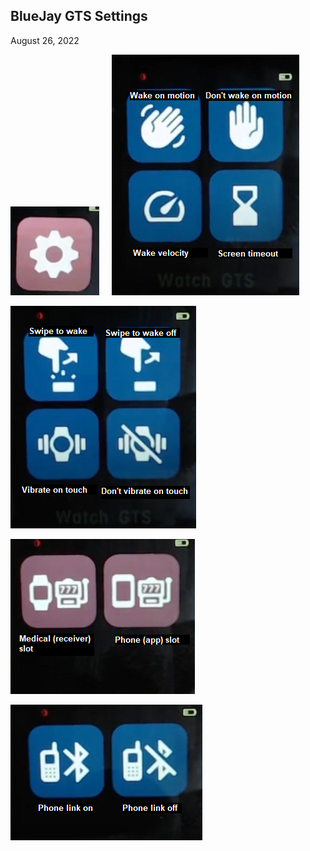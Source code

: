 ## BlueJay GTS Settings  
August 26, 2022  

![](./images/bj_stngs_slngs.png)  &nbsp; &nbsp;  ![](./images/bj_stngs_motion.png)  
  
![](./images/bj_stngs_touch.png)  
  
![](./images/bj_stngs_slots.png)  
  
![](./images/bj_stngs_phonelink.png)  
  

